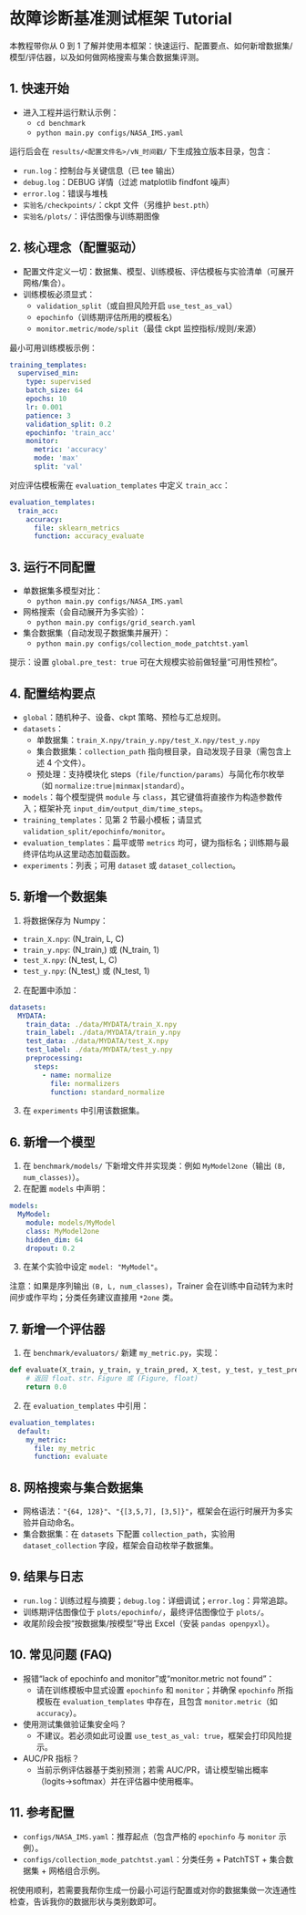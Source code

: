 # 故障诊断基准测试框架 Tutorial

本教程带你从 0 到 1 了解并使用本框架：快速运行、配置要点、如何新增数据集/模型/评估器，以及如何做网格搜索与集合数据集评测。

## 1. 快速开始

- 进入工程并运行默认示例：
  - `cd benchmark`
  - `python main.py configs/NASA_IMS.yaml`

运行后会在 `results/<配置文件名>/vN_时间戳/` 下生成独立版本目录，包含：
- `run.log`：控制台与关键信息（已 tee 输出）
- `debug.log`：DEBUG 详情（过滤 matplotlib findfont 噪声）
- `error.log`：错误与堆栈
- `实验名/checkpoints/`：ckpt 文件（另维护 `best.pth`）
- `实验名/plots/`：评估图像与训练期图像

## 2. 核心理念（配置驱动）

- 配置文件定义一切：数据集、模型、训练模板、评估模板与实验清单（可展开网格/集合）。
- 训练模板必须显式：
  - `validation_split`（或自担风险开启 `use_test_as_val`）
  - `epochinfo`（训练期评估所用的模板名）
  - `monitor.metric/mode/split`（最佳 ckpt 监控指标/规则/来源）

最小可用训练模板示例：

```yaml
training_templates:
  supervised_min:
    type: supervised
    batch_size: 64
    epochs: 10
    lr: 0.001
    patience: 3
    validation_split: 0.2
    epochinfo: 'train_acc'
    monitor:
      metric: 'accuracy'
      mode: 'max'
      split: 'val'
```

对应评估模板需在 `evaluation_templates` 中定义 `train_acc`：

```yaml
evaluation_templates:
  train_acc:
    accuracy:
      file: sklearn_metrics
      function: accuracy_evaluate
```

## 3. 运行不同配置

- 单数据集多模型对比：
  - `python main.py configs/NASA_IMS.yaml`
- 网格搜索（会自动展开为多实验）：
  - `python main.py configs/grid_search.yaml`
- 集合数据集（自动发现子数据集并展开）：
  - `python main.py configs/collection_mode_patchtst.yaml`

提示：设置 `global.pre_test: true` 可在大规模实验前做轻量“可用性预检”。

## 4. 配置结构要点

- `global`：随机种子、设备、ckpt 策略、预检与汇总规则。
- `datasets`：
  - 单数据集：`train_X.npy/train_y.npy/test_X.npy/test_y.npy`
  - 集合数据集：`collection_path` 指向根目录，自动发现子目录（需包含上述 4 个文件）。
  - 预处理：支持模块化 steps（`file/function/params`）与简化布尔枚举（如 `normalize:true|minmax|standard`）。
- `models`：每个模型提供 `module` 与 `class`，其它键值将直接作为构造参数传入；框架补充 `input_dim/output_dim/time_steps`。
- `training_templates`：见第 2 节最小模板；请显式 `validation_split/epochinfo/monitor`。
- `evaluation_templates`：扁平或带 `metrics` 均可，键为指标名；训练期与最终评估均从这里动态加载函数。
- `experiments`：列表；可用 `dataset` 或 `dataset_collection`。

## 5. 新增一个数据集

1) 将数据保存为 Numpy：
- `train_X.npy`: (N_train, L, C)
- `train_y.npy`: (N_train,) 或 (N_train, 1)
- `test_X.npy`:  (N_test, L, C)
- `test_y.npy`:  (N_test,) 或 (N_test, 1)

2) 在配置中添加：

```yaml
datasets:
  MYDATA:
    train_data: ./data/MYDATA/train_X.npy
    train_label: ./data/MYDATA/train_y.npy
    test_data: ./data/MYDATA/test_X.npy
    test_label: ./data/MYDATA/test_y.npy
    preprocessing:
      steps:
        - name: normalize
          file: normalizers
          function: standard_normalize
```

3) 在 `experiments` 中引用该数据集。

## 6. 新增一个模型

1) 在 `benchmark/models/` 下新增文件并实现类：例如 `MyModel2one`（输出 `(B, num_classes)`）。
2) 在配置 `models` 中声明：

```yaml
models:
  MyModel:
    module: models/MyModel
    class: MyModel2one
    hidden_dim: 64
    dropout: 0.2
```

3) 在某个实验中设定 `model: "MyModel"`。

注意：如果是序列输出 `(B, L, num_classes)`，Trainer 会在训练中自动转为末时间步或作平均；分类任务建议直接用 `*2one` 类。

## 7. 新增一个评估器

1) 在 `benchmark/evaluators/` 新建 `my_metric.py`，实现：

```python
def evaluate(X_train, y_train, y_train_pred, X_test, y_test, y_test_pred):
    # 返回 float、str、Figure 或 (Figure, float)
    return 0.0
```

2) 在 `evaluation_templates` 中引用：

```yaml
evaluation_templates:
  default:
    my_metric:
      file: my_metric
      function: evaluate
```

## 8. 网格搜索与集合数据集

- 网格语法：`"{64, 128}"`、`"{[3,5,7], [3,5]}"`，框架会在运行时展开为多实验并自动命名。
- 集合数据集：在 `datasets` 下配置 `collection_path`，实验用 `dataset_collection` 字段，框架会自动枚举子数据集。

## 9. 结果与日志

- `run.log`：训练过程与摘要；`debug.log`：详细调试；`error.log`：异常追踪。
- 训练期评估图像位于 `plots/epochinfo/`，最终评估图像位于 `plots/`。
- 收尾阶段会按“按数据集/按模型”导出 Excel（安装 `pandas openpyxl`）。

## 10. 常见问题 (FAQ)

- 报错“lack of epochinfo and monitor”或“monitor.metric not found”：
  - 请在训练模板中显式设置 `epochinfo` 和 `monitor`；并确保 `epochinfo` 所指模板在 `evaluation_templates` 中存在，且包含 `monitor.metric`（如 `accuracy`）。
- 使用测试集做验证集安全吗？
  - 不建议。若必须如此可设置 `use_test_as_val: true`，框架会打印风险提示。
- AUC/PR 指标？
  - 当前示例评估器基于类别预测；若需 AUC/PR，请让模型输出概率（logits→softmax）并在评估器中使用概率。

## 11. 参考配置

- `configs/NASA_IMS.yaml`：推荐起点（包含严格的 `epochinfo` 与 `monitor` 示例）。
- `configs/collection_mode_patchtst.yaml`：分类任务 + PatchTST + 集合数据集 + 网格组合示例。

祝使用顺利，若需要我帮你生成一份最小可运行配置或对你的数据集做一次连通性检查，告诉我你的数据形状与类别数即可。

